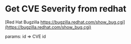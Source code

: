 # Get CVE Severity from redhat

[Red Hat Bugzilla https://bugzilla.redhat.com/show_bug.cgi](https://bugzilla.redhat.com/show_bug.cgi)

params: id => CVE id


